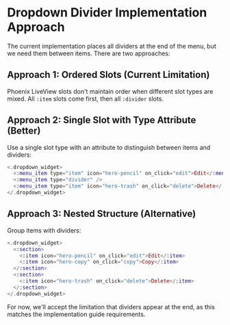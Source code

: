 # Dropdown Divider Implementation Approach

The current implementation places all dividers at the end of the menu, but we need them between items. There are two approaches:

## Approach 1: Ordered Slots (Current Limitation)
Phoenix LiveView slots don't maintain order when different slot types are mixed. All `:item` slots come first, then all `:divider` slots.

## Approach 2: Single Slot with Type Attribute (Better)
Use a single slot type with an attribute to distinguish between items and dividers:

```elixir
<.dropdown_widget>
  <:menu_item type="item" icon="hero-pencil" on_click="edit">Edit</:menu_item>
  <:menu_item type="divider" />
  <:menu_item type="item" icon="hero-trash" on_click="delete">Delete</:menu_item>
</.dropdown_widget>
```

## Approach 3: Nested Structure (Alternative)
Group items with dividers:

```elixir
<.dropdown_widget>
  <:section>
    <:item icon="hero-pencil" on_click="edit">Edit</:item>
    <:item icon="hero-copy" on_click="copy">Copy</:item>
  </:section>
  <:section>
    <:item icon="hero-trash" on_click="delete">Delete</:item>
  </:section>
</.dropdown_widget>
```

For now, we'll accept the limitation that dividers appear at the end, as this matches the implementation guide requirements.